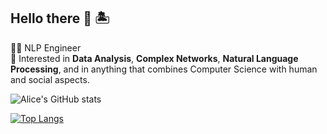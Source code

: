 ## Hello there 👋 🏝

👩‍💻 NLP Engineer  
🧠 Interested in **Data Analysis**, **Complex Networks**, **Natural Language Processing**, and in anything that combines Computer Science with human and social aspects.

![Alice's GitHub stats](https://github-readme-stats.vercel.app/api?username=alisola21&theme=react&show_icons=true)


[![Top Langs](https://github-readme-stats.vercel.app/api/top-langs/?username=alisola21&theme=react&layout=compact)](https://github.com/alisola21/github-readme-stats)
